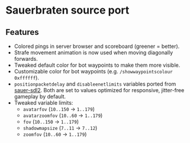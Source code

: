 # Sauerbraten source port

## Features

- Colored pings in server browser and scoreboard (greener = better).
- Strafe movement animation is now used when moving diagonally forwards.
- Tweaked default color for bot waypoints to make them more visible.
- Customizable color for bot waypoints (e.g. `/showwaypointscolour 0xffffff`).
- `positionpacketdelay` and `disableenetlimits` variables ported from
  [sauer-sdl2](https://github.com/extra-a/sauer-sdl2).
  Both are set to values optimized for responsive, jitter-free gameplay by default.
- Tweaked variable limits:
  - `avatarfov` (`10..150` -> `1..179`)
  - `avatarzoomfov` (`10..60` -> `1..179`)
  - `fov` (`10..150` -> `1..179`)
  - `shadowmapsize` (`7..11` -> `7..12`)
  - `zoomfov` (`10..60` -> `1..179`)
